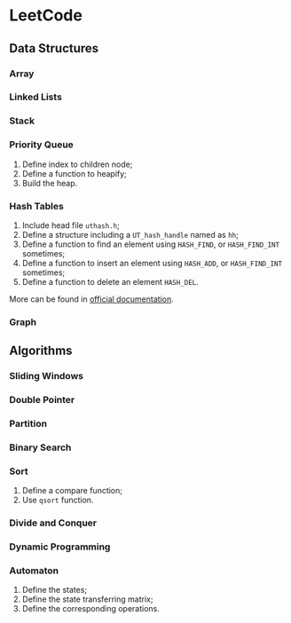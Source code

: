 # LeetCode

## Data Structures

### Array

### Linked Lists

### Stack

### Priority Queue

1. Define index to children node;
2. Define a function to heapify;
3. Build the heap.

### Hash Tables

1. Include head file `uthash.h`;
2. Define a structure including a `UT_hash_handle` named as `hh`;
3. Define a function to find an element using `HASH_FIND`, or `HASH_FIND_INT` sometimes;
4. Define a function to insert an element using `HASH_ADD`, or `HASH_FIND_INT` sometimes;
5. Define a function to delete an element `HASH_DEL`.

More can be found in  [official documentation](https://troydhanson.github.io/uthash/).

### Graph

## Algorithms

### Sliding Windows

### Double Pointer

### Partition

### Binary Search

### Sort

1. Define a compare function;
2. Use `qsort` function.

### Divide and Conquer

### Dynamic Programming

### Automaton

1. Define the states;
2. Define the state transferring matrix;
3. Define the corresponding operations.
